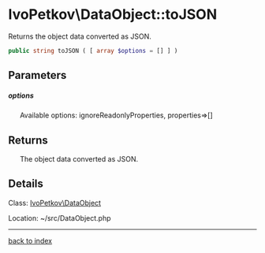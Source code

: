 # IvoPetkov\DataObject::toJSON

Returns the object data converted as JSON.

```php
public string toJSON ( [ array $options = [] ] )
```

## Parameters

##### options

&nbsp;&nbsp;&nbsp;&nbsp;&nbsp;&nbsp;Available options: ignoreReadonlyProperties, properties=>[]

## Returns

&nbsp;&nbsp;&nbsp;&nbsp;&nbsp;&nbsp;The object data converted as JSON.

## Details

Class: [IvoPetkov\DataObject](ivopetkov.dataobject.class.md)

Location: ~/src/DataObject.php

---

[back to index](index.md)

